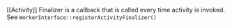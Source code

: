 [[Activity]] Finalizer is a callback that is called every time activity is invoked. See `WorkerInterface::registerActivityFinalizer()`
